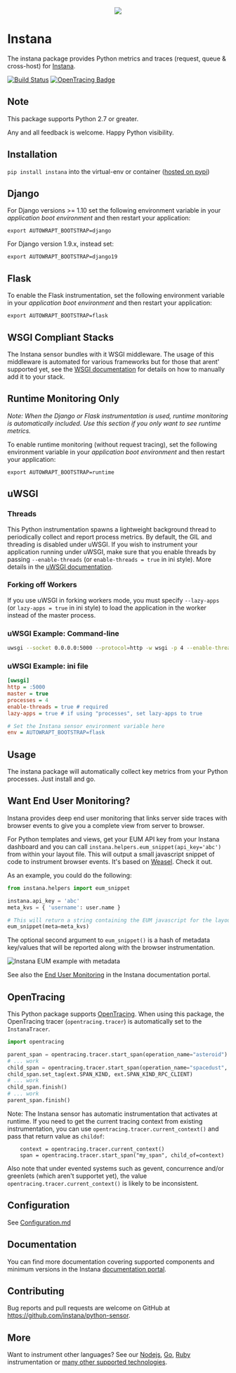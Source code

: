 <div align="center">
<img src="https://disznc.s3.amazonaws.com/Python-1-2017-06-29-at-22.34.00.png"/>
</div>

# Instana

The instana package provides Python metrics and traces (request, queue & cross-host) for [Instana](https://www.instana.com/).

[![Build Status](https://travis-ci.org/instana/python-sensor.svg?branch=master)](https://travis-ci.org/instana/python-sensor)
[![OpenTracing Badge](https://img.shields.io/badge/OpenTracing-enabled-blue.svg)](http://opentracing.io)

## Note

This package supports Python 2.7 or greater.

Any and all feedback is welcome.  Happy Python visibility.

## Installation

`pip install instana` into the virtual-env or container ([hosted on pypi](https://pypi.python.org/pypi/instana))

## Django

For Django versions >= 1.10 set the following environment variable in your _application boot environment_ and then restart your application:

  `export AUTOWRAPT_BOOTSTRAP=django`

For Django version 1.9.x, instead set:

  `export AUTOWRAPT_BOOTSTRAP=django19`

## Flask

To enable the Flask instrumentation, set the following environment variable in your _application boot environment_ and then restart your application:

  `export AUTOWRAPT_BOOTSTRAP=flask`
  
## WSGI Compliant Stacks

The Instana sensor bundles with it WSGI middleware.  The usage of this middleware is automated for various frameworks but for those that arent' supported yet, see the [WSGI documentation](WSGI.md) for details on how to manually add it to your stack.

## Runtime Monitoring Only

_Note: When the Django or Flask instrumentation is used, runtime monitoring is automatically included.  Use this section if you only want to see runtime metrics._

To enable runtime monitoring (without request tracing), set the following environment variable in your _application boot environment_ and then restart your application:

  `export AUTOWRAPT_BOOTSTRAP=runtime`

## uWSGI

### Threads

This Python instrumentation spawns a lightweight background thread to periodically collect and report process metrics.  By default, the GIL and threading is disabled under uWSGI.  If you wish to instrument your application running under uWSGI, make sure that you enable threads by passing `--enable-threads`  (or `enable-threads = true` in ini style).  More details in the [uWSGI documentation](https://uwsgi-docs.readthedocs.io/en/latest/WSGIquickstart.html#a-note-on-python-threads).

### Forking off Workers

If you use uWSGI in forking workers mode, you must specify `--lazy-apps` (or `lazy-apps = true` in ini style) to load the application in the worker instead of the master process.

### uWSGI Example: Command-line

```sh
uwsgi --socket 0.0.0.0:5000 --protocol=http -w wsgi -p 4 --enable-threads --lazy-apps
```

### uWSGI Example: ini file

```ini
[uwsgi]
http = :5000
master = true
processes = 4
enable-threads = true # required
lazy-apps = true # if using "processes", set lazy-apps to true

# Set the Instana sensor environment variable here
env = AUTOWRAPT_BOOTSTRAP=flask
```

## Usage

The instana package will automatically collect key metrics from your Python processes.  Just install and go.

## Want End User Monitoring?

Instana provides deep end user monitoring that links server side traces with browser events to give you a complete view from server to browser.

For Python templates and views, get your EUM API key from your Instana dashboard and you can call `instana.helpers.eum_snippet(api_key='abc')` from within your layout file.  This will output
a small javascript snippet of code to instrument browser events.  It's based on [Weasel](https://github.com/instana/weasel).  Check it out.

As an example, you could do the following:

```python
from instana.helpers import eum_snippet

instana.api_key = 'abc'
meta_kvs = { 'username': user.name }

# This will return a string containing the EUM javascript for the layout or view.
eum_snippet(meta=meta_kvs)
```

The optional second argument to `eum_snippet()` is a hash of metadata key/values that will be reported along with the browser instrumentation.

![Instana EUM example with metadata](https://s3.amazonaws.com/instana/Instana+Gameface+EUM+with+metadata+2016-12-22+at+15.32.01.png)

See also the [End User Monitoring](https://docs.instana.io/products/website_monitoring/#configuration) in the Instana documentation portal.

## OpenTracing

This Python package supports [OpenTracing](http://opentracing.io/).  When using this package, the OpenTracing tracer (`opentracing.tracer`) is automatically set to the `InstanaTracer`.

```Python
import opentracing

parent_span = opentracing.tracer.start_span(operation_name="asteroid")
# ... work
child_span = opentracing.tracer.start_span(operation_name="spacedust", child_of=parent_span)
child_span.set_tag(ext.SPAN_KIND, ext.SPAN_KIND_RPC_CLIENT)
# ... work
child_span.finish()
# ... work
parent_span.finish()
```

Note: The Instana sensor has automatic instrumentation that activates at runtime.  If you need to get the current tracing context from existing instrumentation, you can use `opentracing.tracer.current_context()` and pass that return value as `childof`:

        context = opentracing.tracer.current_context()
        span = opentracing.tracer.start_span("my_span", child_of=context)

Also note that under evented systems such as gevent, concurrence and/or greenlets (which aren't supportet yet), the value `opentracing.tracer.current_context()` is likely to be inconsistent.

## Configuration

See [Configuration.md](https://github.com/instana/python-sensor/blob/master/Configuration.md)


## Documentation

You can find more documentation covering supported components and minimum versions in the Instana [documentation portal](https://docs.instana.io/ecosystem/python/).

## Contributing

Bug reports and pull requests are welcome on GitHub at https://github.com/instana/python-sensor.

## More

Want to instrument other languages?  See our [Nodejs](https://github.com/instana/nodejs-sensor), [Go](https://github.com/instana/golang-sensor), [Ruby](https://github.com/instana/ruby-sensor) instrumentation or [many other supported technologies](https://www.instana.com/supported-technologies/).
